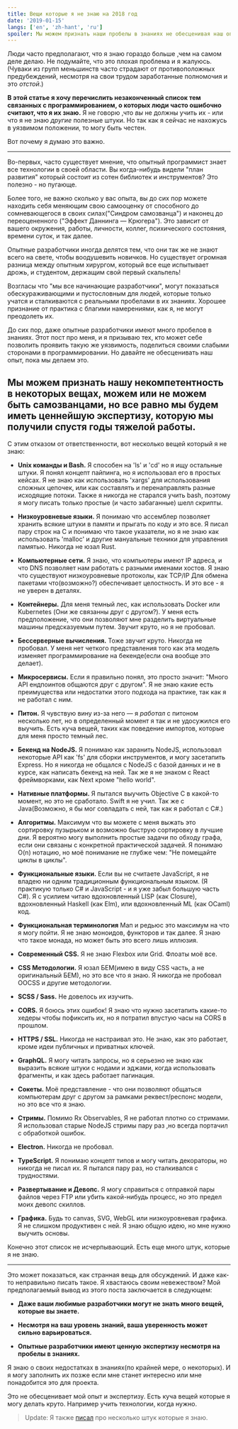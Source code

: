 ```yaml
---
title: Вещи которые я не знаю на 2018 год
date: '2019-01-15'
langs: ['en', 'zh-hant', 'ru']
spoiler: Мы можем признать наши пробелы в знаниях не обесценивая наш опыт.
---
```


Люди часто предполагают, что я знаю гораздо больше ,чем на самом деле делаю. Не подумайте, что это плохая проблема и я жалуюсь. (Чуваки из групп меньшинств часто страдают от противоположных предубеждений, несмотря на свои трудом заработанные полномочия и это *отстой*.)

**В этой статье я хочу перечислить незаконченный список тем связанных с программированием, о которых люди часто ошибочно считают, что я их знаю.** Я не говорю ,что *вы* не должны учить их - или что я не знаю *другие* полезные штуки. Но так как я сейчас не нахожусь в уязвимом положении, то могу быть честен.

Вот почему я думаю это важно.

---

Во-первых, часто существует мнение, что опытный программист знает все технологии в своей области. Вы когда-нибудь видели "план развития" который состоит из сотен библиотек и инструментов? Это полезно - но пугающе.

Более того, не важно сколько у вас опыта, вы до сих пор можете находить себя меняющим свою самооценку от способного до сомневающегося в своих силах("Синдром самозванца") и наконец до переоцененного ("Эффект Даннинга — Крюгера"). Это зависит от вашего окружения, работы, личности, коллег, психического состояния, времени суток, и так далее.

Опытные разработчики иногда делятся тем, что они так же не знают всего на свете, чтобы воодушевить новичков. Но существует огромная разница между опытным хирургом, который все еще испытывает дрожь, и студентом, держащим свой первый скальпель!

Возгласы что "мы все начинающие разработчики", могут показаться обескураживающими и пустословным для людей, которые только учатся и сталкиваются с реальными пробелами в их знаниях. Хорошее признание от практика с благими намерениями, как я, не могут преодолеть их.

До сих пор, даже опытные разработчики имеют много пробелов в знаниях. Этот пост про меня, и я призываю тех, кто может себе позволить проявить такую же уязвимость, поделиться своими слабыми сторонами в программировании. Но давайте не обесценивать наш опыт, пока мы делаем это.

**Мы можем признать нашу некомпетентность в некоторых вещах, можем или не можем быть самозванцами, но все равно мы будем иметь ценнейшую экспертизу, которую мы получили спустя годы тяжелой работы.**
---

С этим отказом от ответственности, вот несколько вещей который я не знаю:

* **Unix команды и Bash.** Я способен на 'ls' и 'cd' но я ищу остальные штуки. Я понял концепт пайпинга, но я использовал его в простых кейсах. Я не знаю как использовать 'xargs' для использования сложных цепочек, или как составлять и перенаправлять разные исходящие потоки. Также я никогда не старался учить bash, поэтому я могу писать только простые (и часто забаганные) шелл скрипты.

* **Низкоуровневые языки.** Я понимаю что ассемблер позволяет хранить всякие штуки в памяти и прыгать по коду и это все. Я писал пару строк на С и понимаю что такое указатели, но я не знаю как использовать 'malloc' и другие мануальные техники для управления памятью. Никогда не юзал Rust.

* **Компьютерные сети.** Я знаю, что компьютеры имеют IP адреса, и что DNS позволяет нам работать с разными именами хостов. Я знаю что существуют низкоуровневые протоколы, как TCP/IP Для обмена пакетами что(возможно?) обеспечивает целостность. И это все - я не уверен в деталях.

* **Контейнеры.** Для меня темный лес, как использовать Docker или Kubernetes (Они же связанны друг с другом?). У меня есть предположение, что они позволяют мне разделить виртуальные машины предсказуемым путем. Звучит круто, но я не пробовал.

* **Бессерверные вычисления.** Тоже звучит круто. Никогда не пробовал. У меня нет четкого представления того как эта модель изменяет программирование на бекенде(если она вообще это делает).

* **Микросервисы.** Если я правильно понял, это просто значит: "Много API ендпоинтов общаются друг с другом". Я не знаю какие есть преимущества или недостатки этого подхода на практике, так как я не работал с ним.

* **Питон.** Я чувствую вину из-за него — я *работал* с питоном несколько лет, но в определенный момент я так и не удосужился его выучить. Есть куча вещей, таких как поведение импортов, которые для меня просто темный лес.

* **Бекенд на NodeJS.** Я понимаю как заранить NodeJS, использовал некоторые API как 'fs' для сборки инструментов, и могу засетапить Express. Но я никогда не общался с NodeJS с базой данных и не в курсе, как написать бекенд на ней. Так же я не знаком с React фреймворками, как Next кроме "hello world".

* **Нативные платформы.** Я пытался выучить Objective C в какой-то момент, но это не сработало. Swift я не учил. Так же с Java(Возможно, я бы мог совладать с ней, так как я работал с C#.)

* **Алгоритмы.** Максимум что вы можете с меня выжать это сортировку пузырьком и возможно быструю сортировку в лучшие дни. Я вероятно могу выполнить простые задачи по обходу графа, если они связаны с конкретной практической задачей. Я понимаю O(n) нотацию, но моё понимание не глубже чем: "Не помещайте циклы в циклы".

* **Функциональные языки.** Если вы не считаете JavaScript, я не владею ни одним традиционным функциональным языком. (Я практикую только C# и JavaScript - и я уже забыл большую часть C#). Я с усилием читаю вдохновленный LISP (как Closure), вдохновленный Haskell (как Elm), или вдохновленный ML (как OCaml) код.

* **Функциональная терминология** Мап и редьюс это максимум на что я могу пойти. Я не знаю моноидов, функторов и так далее. Я знаю что такое монада, но может быть это всего лишь иллюзия.

* **Современный CSS.** Я не знаю Flexbox или Grid. Флоаты моё все.

* **CSS Методологии.** Я юзал БЕМ(имею в виду CSS часть, а не оригинальный БЕМ), но это все что я знаю. Я никогда не пробовал OOCSS и другие методологии.

* **SCSS / Sass.** Не довелось их изучить.

* **CORS.** Я боюсь этих ошибок! Я знаю что нужно засетапить какие-то хедеры чтобы пофиксить их, но я потратил впустую часы на CORS в прошлом.

* **HTTPS / SSL.** Никогда не настраивал это. Не знаю, как это работает, кроме идеи публичных и приватных ключей.

* **GraphQL.** Я могу читать запросы, но я серьезно не знаю как выразить всякие штуки с нодами и эджами, когда использовать фрагменты, и как здесь работает пагинация.

* **Сокеты.** Моё представление - что они позволяют общаться компьютерам друг с другом за рамками реквест/респонс модели, но это все что я знаю.

* **Стримы.** Помимо Rx Observables, Я не работал плотно со стримами. Я использовал старые NodeJS стримы пару раз ,но всегда портачил с обработкой ошибок.

* **Electron.** Никогда не пробовал.

* **TypeScript.** Я понимаю концепт типов и могу читать декораторы, но никогда не писал их. Я пытался пару раз, но сталкивался с трудностями.

* **Развертывание и Девопс.** Я могу справиться с отправкой пары файлов через FTP или убить какой-нибудь процесс, но это предел моих девопс скиллов.

* **Графика.** Будь то canvas, SVG, WebGL или низкоуровневая графика. Я не слишком продуктивен с ней. Я знаю общую идею, но мне нужно выучить основы.

Конечно этот список не исчерпывающий. Есть еще много штук, которые я не знаю.

---

Это может показаться, как странная вещь для обсуждений. И даже как-то неправильно писать такое. Я хвастаюсь своим невежеством? Мой предполагаемый вывод из этого поста заключается в следующем:

* **Даже ваши любимые разработчики могут не знать много вещей, которые вы знаете.**

* **Несмотря на ваш уровень знаний, ваша уверенность может сильно варьироваться.**

* **Опытные разработчики имеют ценную экспертизу несмотря на пробелы в знаниях.**

Я знаю о своих недостатках в знаниях(по крайней мере, о некоторых). И я могу заполнить их позже если мне станет интересно или мне понадобится это для проекта.

Это не обесценивает мой опыт и экспертизу. Есть куча вещей которые я могу делать круто.
Например учить технологии, когда нужно.

>Update: Я также [писал](/the-elements-of-ui-engineering/) про несколько штук которые я знаю.
